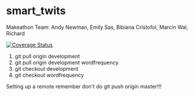 # smart_twits

Makeathon Team: Andy Newman, Emily Sas, Bibiana Cristofol, Marcin Wal, Richard 

[![Coverage Status](https://coveralls.io/repos/andyg72/smart_twits/badge.svg)](https://coveralls.io/r/andyg72/smart_twits)

1. git pull origin development
2. git pull origin development wordfrequency
3. git checkout development
4. git checkout wordfrequency

Setting up a remote
remember don't do git push origin master!!!

